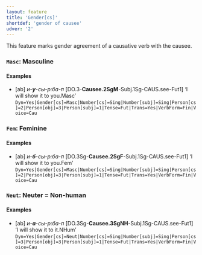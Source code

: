 ```yaml
---
layout: feature
title: 'Gender[cs]'
shortdef: 'gender of causee'
udver: '2'
---
```


This feature marks gender agreement of a causative verb with the causee.

### <a name="Masc">`Masc`</a>: Masculine

#### Examples

* [ab] _и-<b>у</b>-сы-р:ба-п_ [DO.3-<b>Causee.2SgM</b>-Subj.1Sg-CAUS.see-Fut1] ‘I will show it to you.Masc’ `Dyn=Yes|Gender[cs]=Masc|Number[cs]=Sing|Number[subj]=Sing|Person[cs]=2|Person[obj]=3|Person[subj]=1|Tense=Fut|Trans=Yes|VerbForm=Fin|Voice=Cau`

### <a name="Fem">`Fem`</a>: Feminine

#### Examples

* [ab] _и-<b>б</b>-сы-р:ба-п_ [DO.3Sg-<b>Causee.2SgF</b>-Subj.1Sg-CAUS.see-Fut1] ‘I will show it to you.Fem’ `Dyn=Yes|Gender[cs]=Masc|Number[cs]=Sing|Number[subj]=Sing|Person[cs]=2|Person[obj]=3|Person[subj]=1|Tense=Fut|Trans=Yes|VerbForm=Fin|Voice=Cau`

### <a name="Neut">`Neut`</a>: Neuter = Non-human

#### Examples

* [ab] _и-<b>а</b>-сы-р:ба-п_ [DO.3Sg-<b>Causee.3SgNH</b>-Subj.1Sg-CAUS.see-Fut1] ‘I will show it to it.NHum’ `Dyn=Yes|Gender[cs]=Neut|Number[cs]=Sing|Number[subj]=Sing|Person[cs]=3|Person[obj]=3|Person[subj]=1|Tense=Fut|Trans=Yes|VerbForm=Fin|Voice=Cau`
